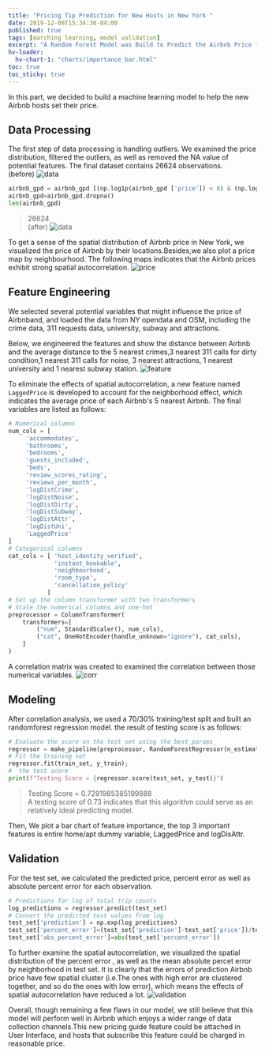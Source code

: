 ```yaml
---
title: "Pricing Tip Prediction for New Hosts in New York "
date: 2019-12-08T15:34:30-04:00
published: true
tags: [marching learning, model validation]
excerpt: "A Random Forest Model was Build to Predict the Airbnb Price for New Airbnb Hosts."
hv-loader:
  hv-chart-1: "charts/importance_bar.html"
toc: true
toc_sticky: true
---
```


In this part, we decided to build a machine learning model to help the new Airbnb hosts set their price. 

## Data Processing
The first step of data processing is handling outliers. 
We examined the price distribution, filtered the outliers, as well as removed the  NA value of potential features. The final dataset contains 26624 observations.    
(before)
![data](https://raw.githubusercontent.com/liziqun/MUSA620_Final_Project/master/assets/images/hist_price_ori.png)
``` python
airbnb_gpd = airbnb_gpd [(np.log1p(airbnb_gpd ['price']) < 8) & (np.log1p(airbnb_gpd ['price']) >3)]
airbnb_gpd=airbnb_gpd.dropna()
len(airbnb_gpd)
```
> 26624   
(after)
![data](https://raw.githubusercontent.com/liziqun/MUSA620_Final_Project/master/assets/images/hist_price.png)

  
To get a sense of the spatial distribution of Airbnb price in New York, we visualized the price of Airbnb by their locations.Besides,we also plot a price map by neighbourhood. The following maps indicates that the Airbnb prices exhibit strong spatial autocorrelation.
![price](https://raw.githubusercontent.com/liziqun/MUSA620_Final_Project/master/assets/images/combine.png)    

## Feature Engineering
We selected several potential variables that might influence the price of Airbnband, and loaded the data from NY opendata and OSM, including the crime data, 311 requests data, university, subway and attractions. 
    
Below, we engineered the features and show the distance between Airbnb and the average distance to the 5 nearest crimes,3 nearest 311 calls for dirty condition,1 nearest 311 calls for noise, 3 nearest attractions, 1 nearest university and 1 nearest subway station.
![feature](https://raw.githubusercontent.com/liziqun/MUSA620_Final_Project/master/assets/images/features.png)   

To eliminate the effects of spatial autocorrelation, a new feature named  `LaggedPrice` is developed to account for the neighborhood effect, which indicates the average price of each Airbnb's 5 nearest Airbnb. The final variables are listed as follows:
```python
# Numerical columns
num_cols = [
     'accommodates',
     'bathrooms',
     'bedrooms',
     'guests_included',
     'beds',
     'review_scores_rating',
     'reviews_per_month',
     'logDistCrime',
     'logDistNoise',
     'logDistDirty',
     'logDistSubway',
     'logDistAttr',
     'logDistUni',
     'LaggedPrice'
]
# Categorical columns
cat_cols = [ 'host_identity_verified',
             'instant_bookable',
             'neighbourhood',
             'room_type',
             'cancellation_policy'
           ]
# Set up the column transformer with two transformers
# Scale the numerical columns and one-hot 
preprocessor = ColumnTransformer(
    transformers=[
        ("num", StandardScaler(), num_cols),
        ("cat", OneHotEncoder(handle_unknown="ignore"), cat_cols),
    ]
)
```

A correlation matrix was created to examined the correlation between those numerical variables.
![corr](https://raw.githubusercontent.com/liziqun/MUSA620_Final_Project/master/assets/images/corr.png)

## Modeling
After correlation analysis, we used a 70/30% training/test split and built an randomforest regression model. the result of testing score is as follows:
  
```python
# Evaluate the score on the test set using the best_params_ 
regressor = make_pipeline(preprocessor, RandomForestRegressor(n_estimators=100,max_depth=13,random_state=42))
# Fit the training set
regressor.fit(train_set, y_train);
#  the test score
print(f"Testing Score = {regressor.score(test_set, y_test)}")
```
> Testing Score = 0.7291985385199888      
A testing score of 0.73 indicates that this algorithm could serve as an relatively ideal predicting model.
   
Then, We plot a bar chart of feature importance, the top 3 important features is entire home/apt dummy variable, LaggedPrice and logDisAttr.  
<div id="hv-chart-1"></div>

## Validation  
For the test set, we calculated the predicted price, percent error as well as absolute percent error for each observation.
```python
# Predictions for log of total trip counts
log_predictions = regressor.predict(test_set)
# Convert the predicted test values from log
test_set['prediction'] = np.exp(log_predictions)
test_set['percent_error']=(test_set['prediction']-test_set['price'])/test_set['prediction']
test_set['abs_percent_error']=abs(test_set['percent_error'])
```
To further examine the spatial autocorrelation, we visualized the spatial distribution of the percent error , as well as the mean absolute percet error by neighborhood in test set. It is clearly that the errors of prediction Airbnb price have few spatial cluster (i.e.The ones with high error are clustered together, and so do the ones with low error), which means the effects of spatial autocorrelation have reduced a lot.
![validation](https://raw.githubusercontent.com/liziqun/MUSA620_Final_Project/master/assets/images/model_validation.png)
     
Overall, though remaining a few flaws in our model, we still believe that this model will perform well in Airbnb which enjoys a wider range of data collection channels.This new pricing guide feature could be attached in User Interface, and hosts that subscribe this feature could be charged in reasonable price.
